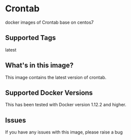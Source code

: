 # Crontab
docker images of Crontab base on centos7

## Supported Tags
latest


## What's in this image?
This image contains the latest version of crontab.


## Supported Docker Versions
This has been tested with Docker version 1.12.2 and higher.

## Issues
If you have any issues with this image, please raise a bug

